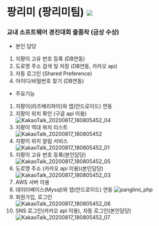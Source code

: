 # 팡리미 (팡리미팀)   <img src="https://img.shields.io/badge/Android-3DDC84?style=flat-square&logo=Android&logoColor=white"/>
### 교내 소프트웨어 경진대회 출품작 (금상 수상)

- 본인 담당
1. 지팡이 고유 번호 등록 (DB연동)
2. 도로명 주소 검색 및 저장 (DB연동, 카카오 api)
3. 자동 로그인 (Shared Preference)
4. 아이디/비밀번호 찾기 (DB연동)

- 주요기능
1. 지팡이(라즈베리파이)와 앱(안드로이드) 연동
2. 지팡이 위치 확인 (구글 api 이용) <br>
![KakaoTalk_20200817_180805452_04](https://user-images.githubusercontent.com/71006256/93229367-786e7b80-f7b1-11ea-980e-70ac2a1a836a.jpg)
3. 지팡이 역대 위치 리스트<br>
![KakaoTalk_20200817_180805452](https://user-images.githubusercontent.com/71006256/93229355-760c2180-f7b1-11ea-83e1-9ce2ceab334d.jpg)
4. 지팡이 위치 알림 서비스<br>
![KakaoTalk_20200817_180805452_01](https://user-images.githubusercontent.com/71006256/93229359-773d4e80-f7b1-11ea-99d3-92f384ad1f1a.jpg)
5. 지팡이 고유 번호 등록(본인담당)<br>
![KakaoTalk_20200817_180805452_05](https://user-images.githubusercontent.com/71006256/93229369-786e7b80-f7b1-11ea-8678-64e6c88acef9.jpg)
6. 도로명 주소 (카카오 api 이용)(본인담당)<br>
![KakaoTalk_20200817_180805452_03](https://user-images.githubusercontent.com/71006256/93229364-77d5e500-f7b1-11ea-9f2c-c6f5361f591a.jpg)
7. AWS 서버 이용
8. 데이터베이스(Mysql)와 앱(안드로이드) 연동
![panglimi_php](https://user-images.githubusercontent.com/71006256/93231669-f0d63c00-f7b3-11ea-8391-9e79ee8a9b4b.jpg)
9. 회원가입, 로그인<br>
![KakaoTalk_20200817_180805452_06](https://user-images.githubusercontent.com/71006256/93229371-79071200-f7b1-11ea-9573-240d8cd62d5f.jpg)
10. SNS 로그인(카카오 api 이용), 자동 로그인(본인담당)<br>
![KakaoTalk_20200817_180805452_07](https://user-images.githubusercontent.com/71006256/93229372-799fa880-f7b1-11ea-8c9d-3b226c9bbb2e.jpg)







